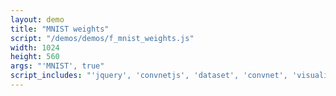 ```yaml
---
layout: demo
title: "MNIST weights"
script: "/demos/demos/f_mnist_weights.js"
width: 1024
height: 560
args: "'MNIST', true"
script_includes: "'jquery', 'convnetjs', 'dataset', 'convnet', 'visualizer'"
---
```



